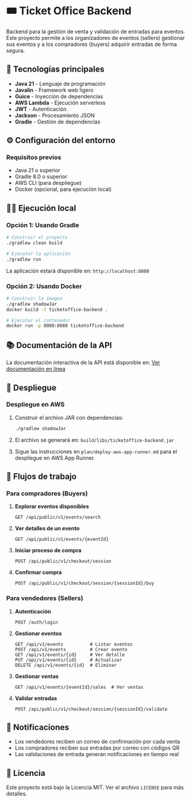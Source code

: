 # 🎟️ Ticket Office Backend

Backend para la gestión de venta y validación de entradas para eventos. Este proyecto permite a los organizadores de eventos (sellers) gestionar sus eventos y a los compradores (buyers) adquirir entradas de forma segura.

## 🚀 Tecnologías principales

- **Java 21** - Lenguaje de programación
- **Javalin** - Framework web ligero
- **Guice** - Inyección de dependencias
- **AWS Lambda** - Ejecución serverless
- **JWT** - Autenticación
- **Jackson** - Procesamiento JSON
- **Gradle** - Gestión de dependencias

## ⚙️ Configuración del entorno

### Requisitos previos

- Java 21 o superior
- Gradle 8.0 o superior
- AWS CLI (para despliegue)
- Docker (opcional, para ejecución local)

## 🏃‍♂️ Ejecución local

### Opción 1: Usando Gradle

```bash
# Construir el proyecto
./gradlew clean build

# Ejecutar la aplicación
./gradlew run
```

La aplicación estará disponible en: `http://localhost:8080`

### Opción 2: Usando Docker

```bash
# Construir la imagen
./gradlew shadowJar
docker build -t ticketoffice-backend .

# Ejecutar el contenedor
docker run -p 8080:8080 ticketoffice-backend
```

## 📚 Documentación de la API

La documentación interactiva de la API está disponible en:
[Ver documentación en línea](https://alejandrojuarez675.github.io/ticketoffice-backend/)

## 🚀 Despliegue

### Despliegue en AWS

1. Construir el archivo JAR con dependencias:
   ```bash
   ./gradlew shadowJar
   ```

2. El archivo se generará en: `build/libs/ticketoffice-backend.jar`

3. Sigue las instrucciones en `plan/deploy-aws-app-runner.md` para el despliegue en AWS App Runner.

## 🔄 Flujos de trabajo

### Para compradores (Buyers)

1. **Explorar eventos disponibles**
   ```
   GET /api/public/v1/events/search
   ```

2. **Ver detalles de un evento**
   ```
   GET /api/public/v1/events/{eventId}
   ```

3. **Iniciar proceso de compra**
   ```
   POST /api/public/v1/checkout/session
   ```

4. **Confirmar compra**
   ```
   POST /api/public/v1/checkout/session/{sessionId}/buy
   ```

### Para vendedores (Sellers)

1. **Autenticación**
   ```
   POST /auth/login
   ```

2. **Gestionar eventos**
   ```
   GET /api/v1/events          # Listar eventos
   POST /api/v1/events         # Crear evento
   GET /api/v1/events/{id}     # Ver detalle
   PUT /api/v1/events/{id}     # Actualizar
   DELETE /api/v1/events/{id}  # Eliminar
   ```

3. **Gestionar ventas**
   ```
   GET /api/v1/events/{eventId}/sales  # Ver ventas
   ```

4. **Validar entradas**
   ```
   POST /api/public/v1/checkout/session/{sessionId}/validate
   ```

## 📧 Notificaciones

- Los vendedores reciben un correo de confirmación por cada venta
- Los compradores reciben sus entradas por correo con códigos QR
- Las validaciones de entrada generan notificaciones en tiempo real

## 📄 Licencia

Este proyecto está bajo la Licencia MIT. Ver el archivo `LICENSE` para más detalles.

